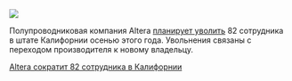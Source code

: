 <!--2025-08-15 13:05:57-->
<div class="yb">
  <div class="rss habr"><img src="https://habrastorage.org/webt/cc/kd/k_/cckdk_ecaua7p17yoz18i2ohiyu.jpeg" /><p>Полупроводниковая компания Altera <a href="https://www.peoplematters.in/news/strategic-hr/intel-spinoff-altera-cuts-nearly-hundred-jobs-at-silicon-valley-headquarters-42420" rel="noopener noreferrer nofollow">планирует уволить</a> 82 сотрудника в штате Калифорнии осенью этого года. Увольнения связаны с переходом производителя к новому владельцу.</p> <a... <p class="titl"><a href="https://habr.com/ru/news/937580/?utm_source=habrahabr&utm_medium=rss&utm_campaign=937580">Altera сократит 82 сотрудника в Калифорнии</a></p></div>
</div>
